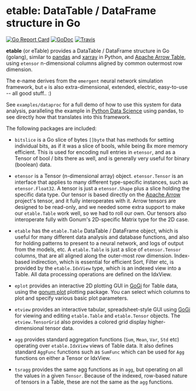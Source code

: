# etable: DataTable / DataFrame structure in Go

[![Go Report Card](https://goreportcard.com/badge/github.com/emer/etable)](https://goreportcard.com/report/github.com/emer/etable)
[![GoDoc](https://godoc.org/github.com/emer/etable?status.svg)](https://godoc.org/github.com/emer/etable)
[![Travis](https://travis-ci.com/emer/etable.svg?branch=master)](https://travis-ci.com/emer/etable)

 **etable** (or eTable) provides a DataTable / DataFrame structure in Go (golang), similar to [pandas](https://pandas.pydata.org/) and [xarray](http://xarray.pydata.org/en/stable/) in Python, and [Apache Arrow Table](https://github.com/apache/arrow/tree/master/go/arrow/array/table.go), using `etensor` n-dimensional columns aligned by common outermost row dimension.

The e-name derives from the `emergent` neural network simulation framework, but `e` is also extra-dimensional, extended, electric, easy-to-use -- all good stuff.. :)

See `examples/dataproc` for a full demo of how to use this system for data analysis, paralleling the example in 	[Python Data Science](https://jakevdp.github.io/PythonDataScienceHandbook/03.08-aggregation-and-grouping.html) using pandas, to see directly how that translates into this framework.

The following packages are included:

* `bitslice` is a Go slice of bytes `[]byte` that has methods for setting individual bits, as if it was a slice of bools, while being 8x more memory efficient.  This is used for encoding null entries in  `etensor`, and as a Tensor of bool / bits there as well, and is generally very useful for binary (boolean) data.

* `etensor` is a Tensor (n-dimensional array) object.  `etensor.Tensor` is an interface that applies to many different type-specific instances, such as `etensor.Float32`.  A tensor is just a `etensor.Shape` plus a slice holding the specific data type.  Our tensor is based directly on the [Apache Arrow](https://github.com/apache/arrow/tree/master/go) project's tensor, and it fully interoperates with it.  Arrow tensors are designed to be read-only, and we needed some extra support to make our `etable.Table` work well, so we had to roll our own.  Our tensors also interoperate fully with Gonum's 2D-specific Matrix type for the 2D case.

* `etable` has the `etable.Table` DataTable / DataFrame object, which is useful for many different data analysis and database functions, and also for holding patterns to present to a neural network, and logs of output from the models, etc.  A `etable.Table` is just a slice of `etensor.Tensor` columns, that are all aligned along the outer-most *row* dimension.  Index-based indirection, which is essential for efficient Sort, Filter etc, is provided by the `etable.IdxView` type, which is an indexed view into a Table.  All data processing operations are defined on the IdxView.

* `eplot` provides an interactive 2D plotting GUI in [GoGi](https://github.com/goki/gi) for Table data, using the [gonum plot](https://github.com/gonum/plot) plotting package.  You can select which columns to plot and specify various basic plot parameters.

* `etview` provides an interactive tabular, spreadsheet-style GUI using [GoGi](https://github.com/goki/gi) for viewing and editing `etable.Table` and `etable.Tensor` objects.  The `etview.TensorGrid` also provides a colored grid display higher-dimensional tensor data.

* `agg` provides standard aggregation functions (`Sum`, `Mean`, `Var`, `Std` etc) operating over `etable.IdxView` views of Table data.  It also defines standard `AggFunc` functions such as `SumFunc` which can be used for `Agg` functions on either a Tensor or IdxView.

* `tsragg` provides the same agg functions as in `agg`, but operating on all the values in a given `Tensor`.  Because of the indexed, row-based nature of tensors in a Table, these are not the same as the `agg` functions.

